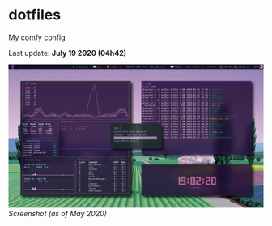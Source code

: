 # dotfiles
My comfy config

Last update: **July 19 2020 (04h42)**

![screenshot](https://github.com/arthurmassanes/dotfiles/blob/master/screenshots/sakura.png)
_Screenshot (as of May 2020)_
